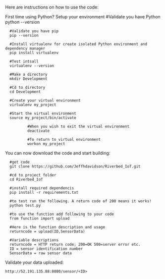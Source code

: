   Here are instructions on how to use the code:

  First time using Python? Setup your environment
      #Validate you have Python
      python --version

      #Validate you have pip
      pip --version

      #Install virtualenv for create isolated Python environment and dependency manager
      pip install virtualenv
      
      #Test intsall
      virtualenv --version
      
      #Make a directory
      mkdir Development

      #Cd to directory
      cd Development
      
      #Create your virtual environment
      virtualenv my_project
      
      #Start the virtual environment
      source my_project/bin/activate
      
              #When you wish to exit the virtual environment
              deactivate

              #To return to virtual environment
              workon my_project

You can now download the code and start building:

      #get code
      git clone https://github.com/Jeffhdavidson/Riverbed_IoT.git

      #cd to project folder
      cd Riverbed_IoT

      #install required dependencis
      pip install -r requirements.txt

      #to test run the following. A return code of 200 means it works!
      python test.py

      #to use the function add following to your code
      from function import upload

      #Here is the function description and usage
      returncode = upload(ID,SensorData)

      #Variable descriptions
      returncode = HTTP return code; 200=OK 500=server error etc.
      ID = sensor identification number
      SensorData = raw sensor data

Validate your data uploaded:

    http://52.191.135.88:8080/sensor/<ID>

